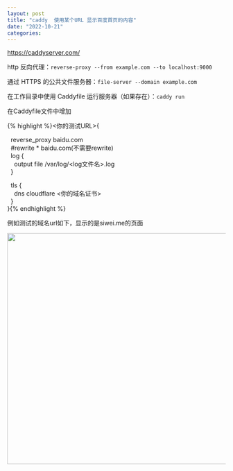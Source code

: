 ```yaml
---
layout: post
title: "caddy  使用某个URL 显示百度首页的内容"
date: "2022-10-21"
categories: 
---
```

<p><a href="https://caddyserver.com/">https://caddyserver.com/</a></p>

<p>http 反向代理：<code class="block">reverse-proxy --from example.com --to localhost:9000</code></p>

<p><font style="vertical-align:inherit">通过 HTTPS 的公共文件服务器：</font><code class="block">file-server --domain example.com</code></p>

<p><font style="vertical-align:inherit">在工作目录中使用 Caddyfile 运行服务器（如果存在）：</font><code class="block">caddy run</code></p>

<p>在Caddyfile文件中增加</p>

{% highlight %}&lt;你的测试URL&gt;{

&nbsp; reverse_proxy baidu.com<br />
&nbsp; #rewrite * baidu.com(不需要rewrite)<br />
&nbsp; log {<br />
&nbsp;&nbsp;&nbsp; output file /var/log/&lt;log文件名&gt;.log<br />
&nbsp; }

&nbsp; tls {<br />
&nbsp;&nbsp;&nbsp; dns cloudflare &lt;你的域名证书&gt;<br />
&nbsp; }<br />
}{% endhighlight %}

<p>例如测试的域名url如下，显示的是siwei.me的页面</p>

<p><img height="533" src="/uploads/ckeditor/pictures/602/image-20221021172352-1.png" width="1821" /></p>

